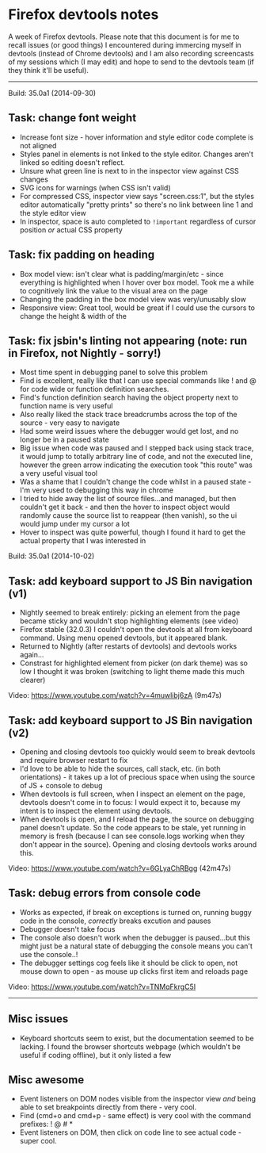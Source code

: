 # Firefox devtools notes

A week of Firefox devtools. Please note that this document is for me to recall issues (or good things) I encountered during immercing myself in devtools (instead of Chrome devtools) and I am also recording screencasts of my sessions which (I may edit) and hope to send to the devtools team (if they think it'll be useful).

---

Build: 35.0a1 (2014-09-30)

## Task: change font weight

- Increase font size - hover information and style editor code complete is not aligned
- Styles panel in elements is not linked to the style editor. Changes aren't linked so editing doesn't reflect.
- Unsure what green line is next to in the inspector view against CSS changes
- SVG icons for warnings (when CSS isn't valid)
- For compressed CSS, inspector view says "screen.css:1", but the styles editor automatically "pretty prints" so there's no link between line 1 and the style editor view
- In inspector, space is auto completed to `!important` regardless of cursor position *or* actual CSS property

## Task: fix padding on heading

- Box model view: isn't clear what is padding/margin/etc - since everything is highlighted when I hover over box model. Took me a while to cognitively link the value to the visual area on the page
- Changing the padding in the box model view was very/unusably slow
- Responsive view: Great tool, would be great if I could use the cursors to change the height & width of the

## Task: fix jsbin's linting not appearing (note: run in Firefox, not Nightly - sorry!)

- Most time spent in debugging panel to solve this problem
- Find is excellent, really like that I can use special commands like ! and @ for code wide or function definition searches.
- Find's function definition search having the object property next to function name is very useful
- Also really liked the stack trace breadcrumbs across the top of the source - very easy to navigate
- Had some weird issues where the debugger would get lost, and no longer be in a paused state
- Big issue when code was paused and I stepped back using stack trace, it would jump to totally arbitrary line of code, and not the executed line, however the green arrow indicating the execution took "this route" was a very useful visual tool
- Was a shame that I couldn't change the code whilst in a paused state - I'm very used to debugging this way in chrome
- I tried to hide away the list of source files…and managed, but then couldn't get it back - and then the hover to inspect object would randomly cause the source list to reappear (then vanish), so the ui would jump under my cursor a lot
- Hover to inspect was quite powerful, though I found it hard to get the actual property that I was interested in

Build: 35.0a1 (2014-10-02)

## Task: add keyboard support to JS Bin navigation (v1)

- Nightly seemed to break entirely: picking an element from the page became sticky and wouldn't stop highlighting elements (see video)
- Firefox stable (32.0.3) I couldn't open the devtools at all from keyboard command. Using menu opened devtools, but it appeared blank.
- Returned to Nightly (after restarts of devtools) and devtools works again...
- Constrast for highlighted element from picker (on dark theme) was so low I thought it was broken (switching to light theme made this much clearer)

Video: https://www.youtube.com/watch?v=4muwlibj6zA (9m47s)

## Task: add keyboard support to JS Bin navigation (v2)

- Opening and closing devtools too quickly would seem to break devtools and require browser restart to fix
- I'd love to be able to hide the sources, call stack, etc. (in both orientations) - it takes up a lot of precious space when using the source of JS + console to debug
- When devtools is full screen, when I inspect an element on the page, devtools doesn't come in to focus: I would expect it to, because my intent is to inspect the element using devtools.
- When devtools is open, and I reload the page, the source on debugging panel doesn't update. So the code appears to be stale, yet running in memory is fresh (because I can see console.logs working when they don't appear in the source). Opening and closing devtools works around this.

Video: https://www.youtube.com/watch?v=6GLyaChRBgg (42m47s)

## Task: debug errors from console code

- Works as expected, if break on exceptions is turned on, running buggy code in the console, *correctly* breaks excution and pauses
- Debugger doesn't take focus
- The console also doesn't work when the debugger is paused...but this might just be a natural state of debugging the console means you can't use the console..!
- The debugger settings cog feels like it should be click to open, not mouse down to open - as mouse up clicks first item and reloads page

Video: https://www.youtube.com/watch?v=TNMqFkrgC5I

---

## Misc issues

- Keyboard shortcuts seem to exist, but the documentation seemed to be lacking. I found the browser shortcuts webpage (which wouldn't be useful if coding offline), but it only listed a few

## Misc awesome

- Event listeners on DOM nodes visible from the inspector view *and* being able to set breakpoints directly from there - very cool.
- Find (cmd+o and cmd+p - same effect) is very cool with the command prefixes: ! @ # *
- Event listeners on DOM, then click on code line to see actual code - super cool.